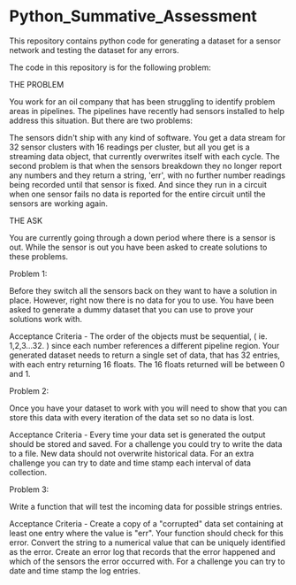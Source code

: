 # Python_Summative_Assessment
This repository contains python code for generating a dataset for a sensor network and testing the dataset for any errors.

The code in this repository is for the following problem:

THE PROBLEM

You work for an oil company that has been struggling to identify problem areas in pipelines. The pipelines have recently had sensors installed to help address this situation. But there are two problems:

The sensors didn't ship with any kind of software. You get a data stream for 32 sensor clusters with 16 readings per cluster, but all you get is a streaming data object, that currently overwrites itself with each cycle.
The second problem is that when the sensors breakdown they no longer report any numbers and they return a string, 'err', with no further number readings being recorded until that sensor is fixed. And since they run in a circuit when one sensor fails no data is reported for the entire circuit until the sensors are working again.

THE ASK

You are currently going through a down period where there is a sensor is out. While the sensor is out you have been asked to create solutions to these problems. 

Problem 1:

Before they switch all the sensors back on they want to have a solution in place. However, right now there is no data for you to use. You have been asked to generate a dummy dataset that you can use to prove your solutions work with.

  Acceptance Criteria - 
  The order of the objects must be sequential, ( ie. 1,2,3...32. ) since each number references a different pipeline region.
  Your generated dataset needs to return a single set of data, that has 32 entries, with each entry returning 16 floats. 
  The 16 floats returned will be between 0 and 1.

Problem 2:

Once you have your dataset to work with you will need to show that you can store this data with every iteration of the data set so no data is lost.

  Acceptance Criteria -
  Every time your data set is generated the output should be stored and saved.
  For a challenge you could try to write the data to a file.
  New data should not overwrite historical data.
  For an extra challenge you can try to date and time stamp each interval of data collection.

Problem 3:

Write a function that will test the incoming data for possible strings entries.

  Acceptance Criteria -
  Create a copy of a "corrupted" data set containing at least one entry where the value is "err".
  Your function should check for this error.
  Convert the string to a numerical value that can be uniquely identified as the error.
  Create an error log that records that the error happened and which of the sensors the error occurred with.
  For a challenge you can try to date and time stamp the log entries.
